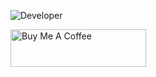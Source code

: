 ![Developer](https://user-images.githubusercontent.com/64454714/145720906-ef07963b-b3c6-4c7f-a586-a0a63f7e8150.jpg)





<a href="https://www.buymeacoffee.com/thearvind" target="_blank"><img src="https://cdn.buymeacoffee.com/buttons/v2/default-yellow.png" alt="Buy Me A Coffee" style="height: 60px !important;width: 217px !important;" ></a>
